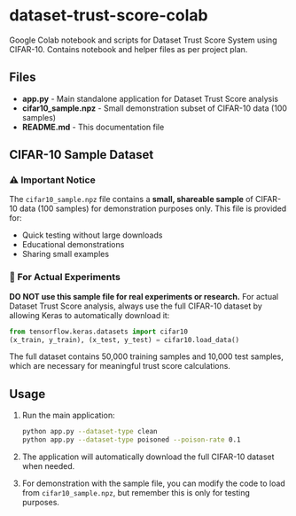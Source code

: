 # dataset-trust-score-colab

Google Colab notebook and scripts for Dataset Trust Score System using CIFAR-10. Contains notebook and helper files as per project plan.

## Files

- **app.py** - Main standalone application for Dataset Trust Score analysis
- **cifar10_sample.npz** - Small demonstration subset of CIFAR-10 data (100 samples)
- **README.md** - This documentation file

## CIFAR-10 Sample Dataset

### ⚠️ Important Notice

The `cifar10_sample.npz` file contains a **small, shareable sample** of CIFAR-10 data (100 samples) for demonstration purposes only. This file is provided for:

- Quick testing without large downloads
- Educational demonstrations
- Sharing small examples

### 🚨 For Actual Experiments

**DO NOT use this sample file for real experiments or research.** For actual Dataset Trust Score analysis, always use the full CIFAR-10 dataset by allowing Keras to automatically download it:

```python
from tensorflow.keras.datasets import cifar10
(x_train, y_train), (x_test, y_test) = cifar10.load_data()
```

The full dataset contains 50,000 training samples and 10,000 test samples, which are necessary for meaningful trust score calculations.

## Usage

1. Run the main application:
   ```bash
   python app.py --dataset-type clean
   python app.py --dataset-type poisoned --poison-rate 0.1
   ```

2. The application will automatically download the full CIFAR-10 dataset when needed.

3. For demonstration with the sample file, you can modify the code to load from `cifar10_sample.npz`, but remember this is only for testing purposes.
